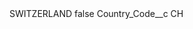 <?xml version="1.0" encoding="UTF-8"?>
<CustomMetadata xmlns="http://soap.sforce.com/2006/04/metadata" xmlns:xsi="http://www.w3.org/2001/XMLSchema-instance" xmlns:xsd="http://www.w3.org/2001/XMLSchema">
    <label>SWITZERLAND</label>
    <protected>false</protected>
    <values>
        <field>Country_Code__c</field>
        <value xsi:type="xsd:string">CH</value>
    </values>
</CustomMetadata>
